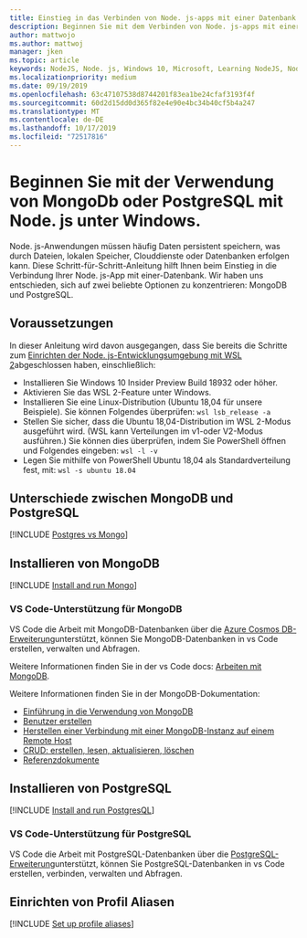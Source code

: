 ```yaml
---
title: Einstieg in das Verbinden von Node. js-apps mit einer Datenbank
description: Beginnen Sie mit dem Verbinden von Node. js-apps mit einer Datenbank unter Windows.
author: mattwojo
ms.author: mattwoj
manager: jken
ms.topic: article
keywords: NodeJS, Node. js, Windows 10, Microsoft, Learning NodeJS, Node on Windows, Node on WSL, Node on Linux on Windows, install Node on Windows, NodeJS with vs Code, Develop with Node on Windows, Develop with NodeJS on Windows, install Node on WSL, NodeJS on Windows Subsystem für Linux
ms.localizationpriority: medium
ms.date: 09/19/2019
ms.openlocfilehash: 63c47107538d8744201f83ea1be24cfaf3193f4f
ms.sourcegitcommit: 60d2d15dd0d365f82e4e90e4bc34b40cf5b4a247
ms.translationtype: MT
ms.contentlocale: de-DE
ms.lasthandoff: 10/17/2019
ms.locfileid: "72517816"
---
```

# <a name="get-started-using-mongodb-or-postgresql-with-nodejs-on-windows"></a>Beginnen Sie mit der Verwendung von MongoDb oder PostgreSQL mit Node. js unter Windows.

Node. js-Anwendungen müssen häufig Daten persistent speichern, was durch Dateien, lokalen Speicher, Clouddienste oder Datenbanken erfolgen kann. Diese Schritt-für-Schritt-Anleitung hilft Ihnen beim Einstieg in die Verbindung Ihrer Node. js-App mit einer-Datenbank. Wir haben uns entschieden, sich auf zwei beliebte Optionen zu konzentrieren: MongoDB und PostgreSQL.

## <a name="prerequisites"></a>Voraussetzungen

In dieser Anleitung wird davon ausgegangen, dass Sie bereits die Schritte zum [Einrichten der Node. js-Entwicklungsumgebung mit WSL 2](./setup-on-wsl2.md)abgeschlossen haben, einschließlich:

- Installieren Sie Windows 10 Insider Preview Build 18932 oder höher.
- Aktivieren Sie das WSL 2-Feature unter Windows.
- Installieren Sie eine Linux-Distribution (Ubuntu 18,04 für unsere Beispiele). Sie können Folgendes überprüfen: `wsl lsb_release -a`
- Stellen Sie sicher, dass die Ubuntu 18,04-Distribution im WSL 2-Modus ausgeführt wird. (WSL kann Verteilungen im v1-oder V2-Modus ausführen.) Sie können dies überprüfen, indem Sie PowerShell öffnen und Folgendes eingeben: `wsl -l -v`
- Legen Sie mithilfe von PowerShell Ubuntu 18,04 als Standardverteilung fest, mit: `wsl -s ubuntu 18.04`

## <a name="differences-between-mongodb-and-postgresql"></a>Unterschiede zwischen MongoDB und PostgreSQL

[!INCLUDE [Postgres vs Mongo](../includes/postgres-v-mongo.md)]

## <a name="install-mongodb"></a>Installieren von MongoDB

[!INCLUDE [Install and run Mongo](../includes/install-and-run-mongo.md)]

### <a name="vs-code-support-for-mongodb"></a>VS Code-Unterstützung für MongoDB

VS Code die Arbeit mit MongoDB-Datenbanken über die [Azure Cosmos DB-Erweiterung](https://marketplace.visualstudio.com/items?itemName=ms-azuretools.vscode-cosmosdb)unterstützt, können Sie MongoDB-Datenbanken in vs Code erstellen, verwalten und Abfragen.

Weitere Informationen finden Sie in der vs Code docs: [Arbeiten mit MongoDB](https://code.visualstudio.com/docs/azure/mongodb).

Weitere Informationen finden Sie in der MongoDB-Dokumentation:

- [Einführung in die Verwendung von MongoDB](https://docs.mongodb.com/manual/introduction/)
- [Benutzer erstellen](https://docs.mongodb.com/manual/tutorial/create-users/)
- [Herstellen einer Verbindung mit einer MongoDB-Instanz auf einem Remote Host](https://docs.mongodb.com/manual/mongo/#mongodb-instance-on-a-remote-host)
- [CRUD: erstellen, lesen, aktualisieren, löschen](https://docs.mongodb.com/manual/crud/)
- [Referenzdokumente](https://docs.mongodb.com/manual/reference/)

## <a name="install-postgresql"></a>Installieren von PostgreSQL

[!INCLUDE [Install and run PostgresQL](../includes/install-and-run-postgres.md)]

### <a name="vs-code-support-for-postgresql"></a>VS Code-Unterstützung für PostgreSQL

VS Code die Arbeit mit PostgreSQL-Datenbanken über die [PostgreSQL-Erweiterung](https://marketplace.visualstudio.com/items?itemName=ms-ossdata.vscode-postgresql)unterstützt, können Sie PostgreSQL-Datenbanken in vs Code erstellen, verbinden, verwalten und Abfragen.

## <a name="set-up-profile-aliases"></a>Einrichten von Profil Aliasen

[!INCLUDE [Set up profile aliases](../includes/profile-aliases.md)]
